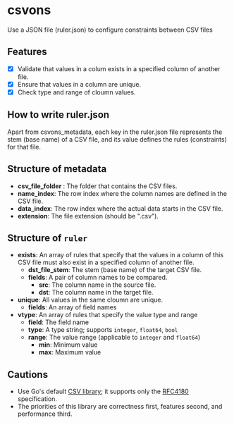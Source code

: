 # csvons

Use a JSON file (ruler.json) to configure constraints between CSV files

## Features

- [x] Validate that values in a colum exists in a specified column of another file.
- [x] Ensure that values in a column are unique.
- [x] Check type and range of cloumn values.

## How to write ruler.json

Apart from csvons_metadata, each key in the ruler.json file represents the stem (base name) of a CSV file, and its value defines the rules (constraints) for that file.

## Structure of metadata

- **csv_file_folder** : The folder that contains the CSV files.
- **name_index**: The row index where the column names are defined in the CSV file.
- **data_index**: The row index where the actual data starts in the CSV file.
- **extension**: The file extension (should be ".csv").

## Structure of `ruler`

- **exists**: An array of rules that specify that the values in a column of this CSV file must also exist in a specified column of another file.
  - **dst_file_stem**: The stem (base name) of the target CSV file.
  - **fields**: A pair of column names to be compared.
    - **src**: The column name in the source file.
    - **dst**: The column name in the target file.
- **unique**: All values in the same cloumn are unique.
  - **fields**: An array of field names
- **vtype**: An array of rules that specify the value type and range
  - **field**: The field name
  - **type**: A type string; supports `integer`, `float64`, `bool`
  - **range**: The value range (applicable to `integer` and `float64`)
    - **min**: Minimum value
    - **max**: Maximum value

## Cautions

- Use Go's default [CSV library](https://pkg.go.dev/encoding/csv#pkg-overview); it supports only the [RFC4180](https://www.rfc-editor.org/rfc/rfc4180.html) specification.
- The priorities of this library are correctness first, features second, and performance third.

